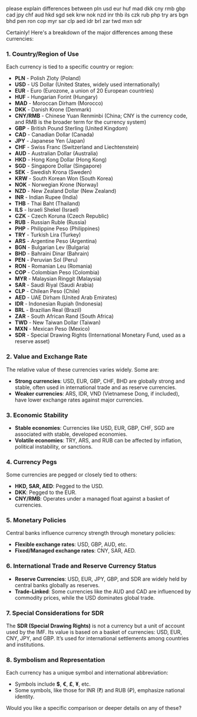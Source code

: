 please explain differences between pln usd eur huf mad dkk cny rmb gbp cad jpy chf aud hkd sgd sek krw nok nzd inr thb ils czk rub php try ars bgn bhd pen ron cop myr sar clp aed idr brl zar twd mxn sdr

Certainly! Here's a breakdown of the major differences among these currencies:

### 1. **Country/Region of Use**
Each currency is tied to a specific country or region:
- **PLN** - Polish Zloty (Poland)
- **USD** - US Dollar (United States, widely used internationally)
- **EUR** - Euro (Eurozone, a union of 20 European countries)
- **HUF** - Hungarian Forint (Hungary)
- **MAD** - Moroccan Dirham (Morocco)
- **DKK** - Danish Krone (Denmark)
- **CNY/RMB** - Chinese Yuan Renminbi (China; CNY is the currency code, and RMB is the broader term for the currency system)
- **GBP** - British Pound Sterling (United Kingdom)
- **CAD** - Canadian Dollar (Canada)
- **JPY** - Japanese Yen (Japan)
- **CHF** - Swiss Franc (Switzerland and Liechtenstein)
- **AUD** - Australian Dollar (Australia)
- **HKD** - Hong Kong Dollar (Hong Kong)
- **SGD** - Singapore Dollar (Singapore)
- **SEK** - Swedish Krona (Sweden)
- **KRW** - South Korean Won (South Korea)
- **NOK** - Norwegian Krone (Norway)
- **NZD** - New Zealand Dollar (New Zealand)
- **INR** - Indian Rupee (India)
- **THB** - Thai Baht (Thailand)
- **ILS** - Israeli Shekel (Israel)
- **CZK** - Czech Koruna (Czech Republic)
- **RUB** - Russian Ruble (Russia)
- **PHP** - Philippine Peso (Philippines)
- **TRY** - Turkish Lira (Turkey)
- **ARS** - Argentine Peso (Argentina)
- **BGN** - Bulgarian Lev (Bulgaria)
- **BHD** - Bahraini Dinar (Bahrain)
- **PEN** - Peruvian Sol (Peru)
- **RON** - Romanian Leu (Romania)
- **COP** - Colombian Peso (Colombia)
- **MYR** - Malaysian Ringgit (Malaysia)
- **SAR** - Saudi Riyal (Saudi Arabia)
- **CLP** - Chilean Peso (Chile)
- **AED** - UAE Dirham (United Arab Emirates)
- **IDR** - Indonesian Rupiah (Indonesia)
- **BRL** - Brazilian Real (Brazil)
- **ZAR** - South African Rand (South Africa)
- **TWD** - New Taiwan Dollar (Taiwan)
- **MXN** - Mexican Peso (Mexico)
- **SDR** - Special Drawing Rights (International Monetary Fund, used as a reserve asset)

### 2. **Value and Exchange Rate**
The relative value of these currencies varies widely. Some are:
- **Strong currencies**: USD, EUR, GBP, CHF, BHD are globally strong and stable, often used in international trade and as reserve currencies.
- **Weaker currencies**: ARS, IDR, VND (Vietnamese Dong, if included), have lower exchange rates against major currencies.

### 3. **Economic Stability**
- **Stable economies**: Currencies like USD, EUR, GBP, CHF, SGD are associated with stable, developed economies.
- **Volatile economies**: TRY, ARS, and RUB can be affected by inflation, political instability, or sanctions.

### 4. **Currency Pegs**
Some currencies are pegged or closely tied to others:
- **HKD, SAR, AED**: Pegged to the USD.
- **DKK**: Pegged to the EUR.
- **CNY/RMB**: Operates under a managed float against a basket of currencies.

### 5. **Monetary Policies**
Central banks influence currency strength through monetary policies:
- **Flexible exchange rates**: USD, GBP, AUD, etc.
- **Fixed/Managed exchange rates**: CNY, SAR, AED.

### 6. **International Trade and Reserve Currency Status**
- **Reserve Currencies**: USD, EUR, JPY, GBP, and SDR are widely held by central banks globally as reserves.
- **Trade-Linked**: Some currencies like the AUD and CAD are influenced by commodity prices, while the USD dominates global trade.

### 7. **Special Considerations for SDR**
The **SDR (Special Drawing Rights)** is not a currency but a unit of account used by the IMF. Its value is based on a basket of currencies: USD, EUR, CNY, JPY, and GBP. It’s used for international settlements among countries and institutions.

### 8. **Symbolism and Representation**
Each currency has a unique symbol and international abbreviation:
- Symbols include **$**, **€**, **£**, **¥**, etc.
- Some symbols, like those for INR (₹) and RUB (₽), emphasize national identity.

Would you like a specific comparison or deeper details on any of these?
